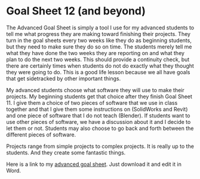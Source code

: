 # Goal Sheet 12 (and beyond)

The Advanced Goal Sheet is simply a tool I use for my advanced students to tell me what progress they are making toward finishing their projects.  They turn in the goal sheets every two weeks like they do as beginning students, but they need to make sure they do so on time.  The students merely tell me what they have done the two weeks they are reporting on and what they plan to do the next two weeks.  This should provide a continuity check, but there are certainly times when students do not do exactly what they thought they were going to do.  This is a good life lesson because we all have goals that get sidetracked by other important things.

My advanced students choose what software they will use to make their projects.  My beginning students get that choice after they finish Goal Sheet 11.  I give them a choice of two pieces of software that we use in class together and that I give them some instructions on (SolidWorks and Revit) and one piece of software that I do not teach (Blender).  If students want to use other pieces of software, we have a discussion about it and I decide to let them or not.  Students may also choose to go back and forth between the different pieces of software.

Projects range from simple projects to complex projects.  It is really up to the students.  And they create some fantastic things.

Here is a link to my [advanced goal sheet](https://github.com/MichaelTMiyoshi/DesignWithMiyoshi/blob/master/Documents/GoalsSheetAdvanced.docx).  Just download it and edit it in Word.
